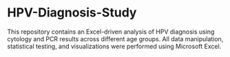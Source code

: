 # HPV-Diagnosis-Study
This repository contains an Excel-driven analysis of HPV diagnosis using cytology and PCR results across different age groups. All data manipulation, statistical testing, and visualizations were performed using Microsoft Excel.
